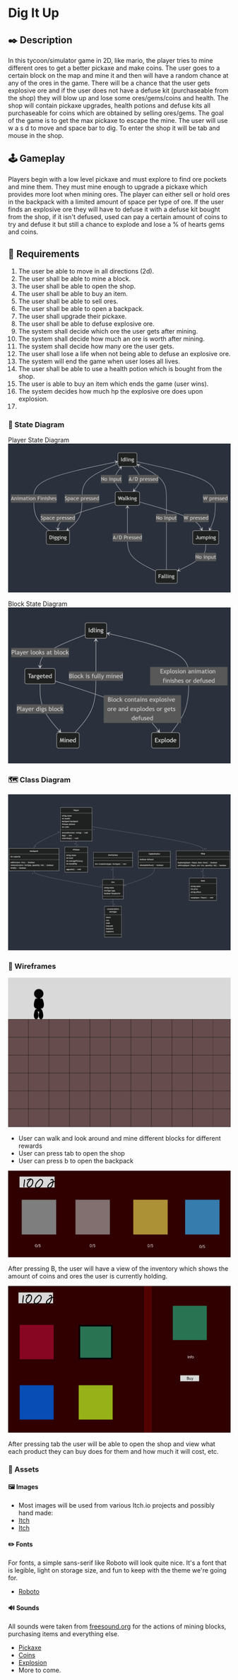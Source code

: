 # Dig It Up


## ✒️ Description

In this tycoon/simulator game in 2D, like mario, the player tries to mine different ores to get a better pickaxe and make coins. The user goes to a certain block on the map and mine it and then will have a random chance at any of the ores in the game. There will be a chance that the user gets explosive ore and if the user does not have a defuse kit (purchaseable from the shop) they will blow up and lose some ores/gems/coins and health. The shop will contain pickaxe upgrades, health potions and defuse kits all purchaseable for coins which are obtained by selling ores/gems. The goal of the game is to get the max pickaxe to escape the mine. The user will use w a s d to move and space bar to dig. To enter the shop it will be tab and mouse in the shop.


## 🕹️ Gameplay

Players begin with a low level pickaxe and must explore to find ore pockets and mine them. They must mine enough to upgrade a pickaxe which provides more loot when mining ores. The player can either sell or hold 
ores in the backpack with a limited amount of space per type of ore. If the user finds an explosive ore they will have to defuse it with a defuse kit bought from the shop, if it isn't defused, used can pay a certain amount of coins to try and defuse it but still a chance to explode and lose a % of hearts gems and coins.

## 📃 Requirements

1. The user be able to move in all directions (2d).
2. The user shall be able to mine a block.
3. The user shall be able to open the shop.
4. The user shall be able to buy an item.
5. The user shall be able to sell ores.
6. The user shall be able to open a backpack.
7. The user shall upgrade their pickaxe.
8. The user shall be able to defuse explosive ore.
9. The system shall decide which ore the user gets after mining.
10. The system shall decide how much an ore is worth after mining.
11. The system shall decide how many ore the user gets.
13. The user shall lose a life when not being able to defuse an explosive ore.
14. The system will end the game when user loses all lives.
15. The user shall be able to use a health potion which is bought from the shop.
16. The user is able to buy an item which ends the game (user wins).
17. The system decides how much hp the explosive ore does upon explosion.
18. 
### 🤖 State Diagram

Player State Diagram
![Player State Diagram](./assets/images/StateDiagram.png)

Block State Diagram
![Block State Diagram](./assets/images/BlockStateDiagram.png)
### 🗺️ Class Diagram

![Class Diagram](./assets/images/ClassDiagram.png)

### 🧵 Wireframes

![Game](./assets/images/DigItUpWireFrame.png)

-   User can walk and look around and mine different blocks for different rewards
-   User can press tab to open the shop
-   User can press b to open the backpack

![Backpack](./assets/images/BackpackWireFrame.png)

After pressing B, the user will have a view of the inventory which shows the amount of coins and ores the user is currently holding.

![Shop](./assets/images/ShopWireFrame.png)

After pressing tab the user will be able to open the shop and view what each product they can buy does for them and how much it will cost, etc.

### 🎨 Assets

#### 🖼️ Images

-   Most images will be used from various Itch.io projects and possibly hand made:
-   [Itch](https://shield-arc.itch.io/free-16x16-pickaxes)
-   [Itch](https://verysmallsquares.itch.io/free-16-bit-ores-sprite-sheet)

#### ✏️ Fonts

For fonts, a simple sans-serif like Roboto will look quite nice. It's a font that is legible, light on storage size, and fun to keep with the theme we're going for.

-   [Roboto](https://fonts.google.com/specimen/Roboto)

#### 🔊 Sounds

All sounds were taken from [freesound.org](https://freesound.org) for the actions of mining blocks, purchasing items and everything else.

-   [Pickaxe](https://freesound.org/people/NoisyRedFox/sounds/760567/)
-   [Coins](https://freesound.org/people/DominikBraun/sounds/483507/)
-   [Explosion](https://freesound.org/people/suntemple/sounds/253169/)
-   More to come.
